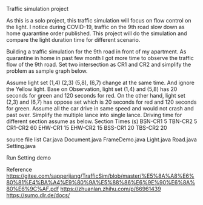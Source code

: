 Traffic simulation project 

As this is a solo project, this traffic simulation will focus on flow control on the light. I notice during COVID-19, traffic on the 9th road slow down as home quarantine order published. This project will do the simulation and compare the light duration time for different scenario.  


Building a traffic simulation for the 9th road in front of my apartment. As quarantine in home in past few month I got more time to observe the traffic flow of the 9th road. Set two intersection as CR1 and CR2 and simplify the problem as sample graph below. 
 
Assume light set (1,4) (2,3) (5,8), (6,7) change at the same time. And ignore the Yellow light.
Base on Observation, light set (1,4) and (5,8) has 20 seconds for green and 120 seconds for red. On the other hand, light set (2,3) and (6,7) has oppose set which is 20 seconds for red and 120 seconds for green. 
Assume all the car drive in same speed and would not crash and past over. Simplify the multiple lance into single lance. Driving time for different section assume as below.
Section	Times (s)
BSN-CR1	5
TBN-CR2	5
CR1-CR2	60
EHW-CR1	15
EHW-CR2	15
BSS-CR1	20
TBS-CR2	20

source file list
Car.java
Document.java
FrameDemo.java
Light.java
Road.java
Setting.java

Run Setting demo

Reference
https://gitee.com/sapperjiang/TrafficSim/blob/master/%E5%8A%A8%E6%80%81%E4%BA%A4%E9%80%9A%E5%88%86%E6%9E%90%E6%8A%80%E6%9C%AF.pdf
https://zhuanlan.zhihu.com/p/66961439
https://sumo.dlr.de/docs/


